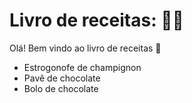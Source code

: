 # Livro de receitas: :man_cook:

Olá! Bem vindo ao livro de receitas :wave:

- Estrogonofe de champignon
- Pavê de chocolate
- Bolo de chocolate